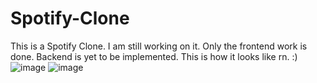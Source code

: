 # Spotify-Clone
This is a Spotify Clone. I am still working on it. Only the frontend work is done. Backend is yet to be implemented.
This is how it looks like rn. :)
![image](https://github.com/yashicagarg50/Spotify-Clone/assets/97343839/6f5c5d28-b322-48c9-a619-bbcc7e7a5c0c)
![image](https://github.com/yashicagarg50/Spotify-Clone/assets/97343839/cf4563af-f526-4baa-8d54-17168df815d3)


